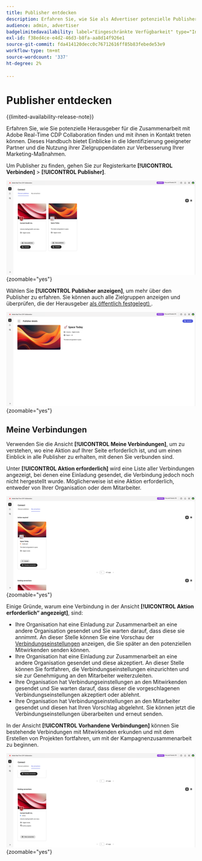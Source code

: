 ```yaml
---
title: Publisher entdecken
description: Erfahren Sie, wie Sie als Advertiser potenzielle Publisher finden, mit denen Sie bei der Verwendung von Adobe Real-Time CDP Collaboration zusammenarbeiten können
audience: admin, advertiser
badgelimitedavailability: label="Eingeschränkte Verfügbarkeit" type="Informative" url="https://helpx.adobe.com/de/legal/product-descriptions/real-time-customer-data-platform-collaboration.html newtab=true"
exl-id: f38ed4ce-e4d2-46d3-b8fa-aa8d14f926e1
source-git-commit: fda414120decc0c76712616ff85b83febede53e9
workflow-type: tm+mt
source-wordcount: '337'
ht-degree: 2%

---
```


# Publisher entdecken

{{limited-availability-release-note}}

Erfahren Sie, wie Sie potenzielle Herausgeber für die Zusammenarbeit mit Adobe Real-Time CDP Collaboration finden und mit ihnen in Kontakt treten können. Dieses Handbuch bietet Einblicke in die Identifizierung geeigneter Partner und die Nutzung ihrer Zielgruppendaten zur Verbesserung Ihrer Marketing-Maßnahmen.

Um Publisher zu finden, gehen Sie zur Registerkarte **[!UICONTROL Verbinden]** > **[!UICONTROL Publisher]**.

![Publishers-Seite entdecken](/help/assets/connect/discover-publishers/discover-publishers-overview.png){zoomable="yes"}

Wählen Sie **[!UICONTROL Publisher anzeigen]**, um mehr über den Publisher zu erfahren. Sie können auch alle Zielgruppen anzeigen und überprüfen, die der Herausgeber [als öffentlich festgelegt) ](/help/guide/setup/onboard-audiences.md#metadata-visibility).

![Publisher-Profil anzeigen](/help/assets/connect/discover-publishers/view-publisher-profile.png){zoomable="yes"}

## Meine Verbindungen

Verwenden Sie die Ansicht **[!UICONTROL Meine Verbindungen]**, um zu verstehen, wo eine Aktion auf Ihrer Seite erforderlich ist, und um einen Einblick in alle Publisher zu erhalten, mit denen Sie verbunden sind.

Unter **[!UICONTROL Aktion erforderlich]** wird eine Liste aller Verbindungen angezeigt, bei denen eine Einladung gesendet, die Verbindung jedoch noch nicht hergestellt wurde. Möglicherweise ist eine Aktion erforderlich, entweder von Ihrer Organisation oder dem Mitarbeiter.

![Ansicht „Aktion erforderlich“ im Bildschirm „Meine Verbindungen“](/help/assets/connect/discover-publishers/action-required-view.png){zoomable="yes"}

Einige Gründe, warum eine Verbindung in der Ansicht **[!UICONTROL Aktion erforderlich“ angezeigt]**, sind:

* Ihre Organisation hat eine Einladung zur Zusammenarbeit an eine andere Organisation gesendet und Sie warten darauf, dass diese sie annimmt. An dieser Stelle können Sie eine Vorschau der [Verbindungseinstellungen](/help/guide/glossary.md#connection-settings) anzeigen, die Sie später an den potenziellen Mitwirkenden senden können.
* Ihre Organisation hat eine Einladung zur Zusammenarbeit an eine andere Organisation gesendet und diese akzeptiert. An dieser Stelle können Sie fortfahren, die Verbindungseinstellungen einzurichten und sie zur Genehmigung an den Mitarbeiter weiterzuleiten.
* Ihre Organisation hat Verbindungseinstellungen an den Mitwirkenden gesendet und Sie warten darauf, dass dieser die vorgeschlagenen Verbindungseinstellungen akzeptiert oder ablehnt.
* Ihre Organisation hat Verbindungseinstellungen an den Mitarbeiter gesendet und diesen hat Ihren Vorschlag abgelehnt. Sie können jetzt die Verbindungseinstellungen überarbeiten und erneut senden.

In der Ansicht **[!UICONTROL Vorhandene Verbindungen]** können Sie bestehende Verbindungen mit Mitwirkenden erkunden und mit dem Erstellen von Projekten fortfahren, um mit der Kampagnenzusammenarbeit zu beginnen.

![Ansicht „Bestehende Verbindungen“ im Bildschirm „Meine Verbindungen“](/help/assets/connect/discover-publishers/existing-connections-view.png){zoomable="yes"}
